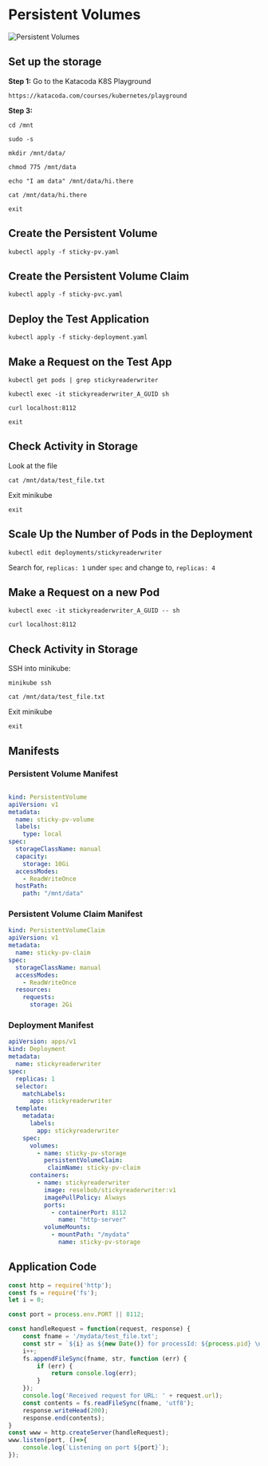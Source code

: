 # Persistent Volumes

![Persistent Volumes](images/PersistentVolumes.jpeg)

## Set up the storage

**Step 1:** Go to the Katacoda K8S Playground

`https://katacoda.com/courses/kubernetes/playground`

**Step 3:**

`cd /mnt`

`sudo -s`

`mkdir /mnt/data/`

`chmod 775 /mnt/data`

`echo "I am data" /mnt/data/hi.there`

`cat /mnt/data/hi.there`

`exit`


## Create the Persistent Volume

`kubectl apply -f sticky-pv.yaml`

## Create the Persistent Volume Claim

`kubectl apply -f sticky-pvc.yaml`

## Deploy the Test Application

`kubectl apply -f sticky-deployment.yaml`

## Make a Request on the Test App

`kubectl get pods | grep stickyreaderwriter`

`kubectl exec -it stickyreaderwriter_A_GUID sh`

`curl localhost:8112`

`exit`

## Check Activity in Storage

Look at the file

`cat /mnt/data/test_file.txt`

Exit minikube

`exit`


## Scale Up the Number of Pods in the Deployment

`kubectl edit deployments/stickyreaderwriter`

Search for, `replicas: 1` under `spec` and change to, `replicas: 4`

## Make a Request on a new Pod

`kubectl exec -it stickyreaderwriter_A_GUID -- sh`

`curl localhost:8112`

## Check Activity in Storage

SSH into minikube:

`minikube ssh`

`cat /mnt/data/test_file.txt`

Exit minikube

`exit`

## Manifests

### Persistent Volume Manifest
```yaml

kind: PersistentVolume
apiVersion: v1
metadata:
  name: sticky-pv-volume
  labels:
    type: local
spec:
  storageClassName: manual
  capacity:
    storage: 10Gi
  accessModes:
    - ReadWriteOnce
  hostPath:
    path: "/mnt/data"

```

### Persistent Volume Claim Manifest
```yaml
kind: PersistentVolumeClaim
apiVersion: v1
metadata:
  name: sticky-pv-claim
spec:
  storageClassName: manual
  accessModes:
    - ReadWriteOnce
  resources:
    requests:
      storage: 2Gi

```


###  Deployment Manifest
```yaml
apiVersion: apps/v1
kind: Deployment
metadata:
  name: stickyreaderwriter
spec:
  replicas: 1
  selector:
    matchLabels:
      app: stickyreaderwriter
  template:
    metadata:
      labels:
        app: stickyreaderwriter
    spec:
      volumes:
        - name: sticky-pv-storage
          persistentVolumeClaim:
           claimName: sticky-pv-claim
      containers:
        - name: stickyreaderwriter
          image: reselbob/stickyreaderwriter:v1
          imagePullPolicy: Always
          ports:
            - containerPort: 8112
              name: "http-server"
          volumeMounts:
            - mountPath: "/mydata"
              name: sticky-pv-storage

```

## Application Code

```javascript
const http = require('http');
const fs = require('fs');
let i = 0;

const port = process.env.PORT || 8112;

const handleRequest = function(request, response) {
    const fname = '/mydata/test_file.txt';
    const str = `${i} as ${new Date()} for processId: ${process.pid} \n`;
    i++;
    fs.appendFileSync(fname, str, function (err) {
        if (err) {
            return console.log(err);
        }
    });
    console.log('Received request for URL: ' + request.url);
    const contents = fs.readFileSync(fname, 'utf8');
    response.writeHead(200);
    response.end(contents);
}
const www = http.createServer(handleRequest);
www.listen(port, ()=>{
    console.log(`Listening on port ${port}`);
});
```